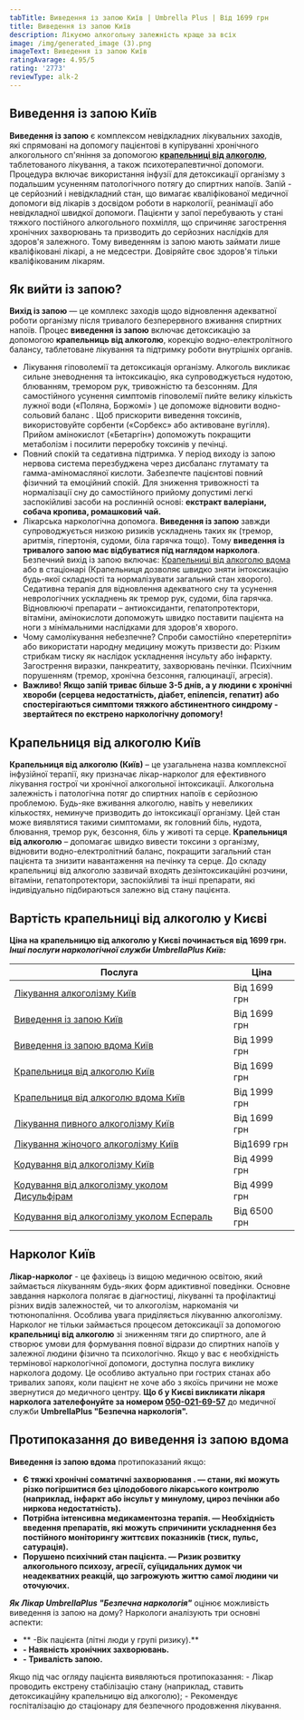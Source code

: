 ```yaml
---
tabTitle: Виведення із запою Київ | Umbrella Plus | Від 1699 грн
title: Виведення із запою Київ
description: Лікуємо алкогольну залежність краще за всіх
image: /img/generated_image (3).png
imageText: Виведення із запою Київ
ratingAvarage: 4.95/5
rating: '2773'
reviewType: alk-2
---
```


## Виведення із запою Київ

**Виведення із запою** є комплексом невідкладних лікувальних заходів, які спрямовані на допомогу пацієнтові в купіруванні хронічного алкогольного сп'яніння за допомогою **[крапельниці від алкоголю](https://umbrella-plus.com.ua/uk/kiev/kapelnica_ot_alkogola_kiev/)**, таблетованого лікування, а також психотерапевтичної допомоги. Процедура включає використання інфузії для детоксикації організму з подальшим усуненням патологічного потягу до спиртних напоїв. Запій - це серйозний і невідкладний стан, що вимагає кваліфікованої медичної допомоги від лікарів з досвідом роботи в наркології, реанімації або невідкладної швидкої допомоги. Пацієнти у запої перебувають у стані тяжкого постійного алкогольного похмілля, що спричиняє загострення хронічних захворювань та призводить до серйозних наслідків для здоров'я залежного. Тому виведенням із запою мають займати лише кваліфіковані лікарі, а не медсестри. Довіряйте своє здоров'я тільки кваліфікованим лікарям.

## Як вийти із запою?

**Вихід із запою** — це комплекс заходів щодо відновлення адекватної роботи організму після тривалого безперервного вживання спиртних напоїв. Процес **виведення із запою** включає детоксикацію за допомогою **крапельниць від алкоголю**, корекцію водно-електролітного балансу, таблетоване лікування та підтримку роботи внутрішніх органів.

* Лікування гіповолемії та детоксикація організму. Алкоголь викликає сильне зневоднення та інтоксикацію, яка супроводжується нудотою, блюванням, тремором рук, тривожністю та безсонням. Для самостійного усунення симптомів гіповолемії пийте велику кількість лужної води («Поляна, Боржомі» ) це допоможе відновити водно-сольовий баланс . Щоб прискорити виведення токсинів, використовуйте сорбенти  («Сорбекс» або активоване вугілля). Прийом амінокислот («Бетаргін») допоможуть покращити метаболізм і посилити переробку токсинів у печінці.
* Повний спокій та седативна підтримка. У період виходу із запою нервова система перезбуджена через дисбаланс глутамату та гамма-аміномасляної кислоти. Забезпечте пацієнтові повний фізичний та емоційний спокій. Для зниження тривожності та нормалізації сну до самостійного прийому допустимі легкі заспокійливі засоби на рослинній основі: **екстракт валеріани, собача кропива, ромашковий чай.**
* Лікарська наркологічна допомога. **Виведення із запою** завжди супроводжується низкою ризиків ускладнень таких як (тремор, аритмія, гіпертонія, судоми, біла гарячка тощо). Тому **виведення із тривалого запою має відбуватися під наглядом нарколога**. Безпечний вихід із запою включає: [Крапельниці від алкоголю вдома](https://umbrella-plus.com.ua/uk/kiev/kapelnica_ot_alkogola_na_dom_kiev/) або в стаціонарі (Крапельниця дозволяє швидко зняти інтоксикацію будь-якої складності та нормалізувати загальний стан хворого). Седативна терапія для відновлення адекватного сну та усунення неврологічних ускладнень як тремор рук, судоми, біла гарячка. Відновлюючі препарати – антиоксиданти, гепатопротектори, вітаміни, амінокислоти допоможуть швидко поставити пацієнта на ноги з мінімальними наслідками для здоров'я хворого.
* Чому самолікування небезпечне? Спроби самостійно «перетерпіти» або використати народну медицину можуть призвести до: Різким стрибкам тиску як наслідок ускладнення інсульту або інфаркту. Загострення виразки, панкреатиту, захворювань печінки. Психічним порушенням (тремор, хронічна безсоння, галюцинації, агресія).
* **Важливо! Якщо запій триває більше 3-5 днів, а у людини є хронічні хвороби (серцева недостатність, діабет, епілепсія, гепатит) або спостерігаються симптоми тяжкого абстинентного синдрому - звертайтеся по екстрено наркологічну допомогу!**

## Крапельниця від алкоголю Київ

**Крапельниця від алкоголю (Київ)** – це узагальнена назва комплексної інфузійної терапії, яку призначає лікар-нарколог для ефективного лікування гострої чи хронічної алкогольної інтоксикації. Алкогольна залежність і патологічна потяг до спиртних напоїв є серйозною проблемою. Будь-яке вживання алкоголю, навіть у невеликих кількостях, неминуче призводить до інтоксикації організму. Цей стан може виявлятися такими симптомами, як головний біль, нудота, блювання, тремор рук, безсоння, біль у животі та серце. **Крапельниця від алкоголю** – допомагає швидко вивести токсини з організму, відновити водно-електролітний баланс, покращити загальний стан пацієнта та знизити навантаження на печінку та серце. До складу крапельниці від алкоголю зазвичай входять дезінтоксикаційні розчини, вітаміни, гепатопротектори, заспокійливі та інші препарати, які індивідуально підбираються залежно від стану пацієнта.

## Вартість крапельниці від алкоголю у Києві

**Ціна на крапельницю від алкоголю у Києві починається від 1699 грн. *Інші послуги наркологічної служби UmbrellaPlus Київ:***

| Послуга                                                                                                                         | Ціна         |
| ------------------------------------------------------------------------------------------------------------------------------- | ------------ |
| [Лікування алкоголізму Київ](https://umbrella-plus.com.ua/uk/kiev/likyvania-alkogolizmy-kiev/)                                  | Від 1699 грн |
| [Виведення із запою Київ](https://umbrella-plus.com.ua/uk/kiev/vivod-iz-zapoia-kiev-ua/)                                        | Від 1699 грн |
| [Виведення із запою вдома Київ](https://umbrella-plus.com.ua/uk/kiev/vivod-iz-zapoia-na-domy-kiev-ua/)                          | Від 1999 грн |
| [Крапельниця від алкоголю Київ](https://umbrella-plus.com.ua/uk/kiev/kapelnica_ot_alkogola_kiev/)                               | Від 1699 грн |
| [Крапельниця від алкоголю вдома Київ](https://umbrella-plus.com.ua/uk/kiev/kapelnica_ot_alkogola_na_dom_kiev/)                  | Від 1999 грн |
| [Лікування пивного алкоголізму Київ](https://umbrella-plus.com.ua/uk/kiev/likyvania-pivnogo-alkogolizma-kyiv/)                  | Від 1699 грн |
| [Лікування жіночого алкоголізму Київ](https://umbrella-plus.com.ua/uk/kiev/likyvania-jenskogo-alkogolizma-kiev/)                | Від1699 грн  |
| [Кодування від алкоголізму Київ](https://umbrella-plus.com.ua/uk/kiev/kodirovka-ot-alkogolia-kiev-ua/)                          | Від 4999 грн |
| [Кодування від алкоголізму уколом Дисульфірам](https://umbrella-plus.com.ua/uk/kiev/kodirovka-ot-alkogolia-disulfiram-kiev-ua/) | Від 4999 грн |
| [Кодування від алкоголізму уколом Еспераль](https://umbrella-plus.com.ua/uk/kiev/kodirovka-ot-alkogolizma-espiarl-kiev-ua/)     | Від 6500 грн |

## Нарколог Київ

**Лікар-нарколог** - це фахівець із вищою медичною освітою, який займається лікуванням будь-яких форм адиктивної поведінки. Основне завдання нарколога полягає в діагностиці, лікуванні та профілактиці різних видів залежностей, чи то алкоголізм, наркоманія чи тютюнопаління. Особлива увага приділяється лікуванню алкоголізму. Нарколог не тільки займається процесом детоксикації за допомогою **крапельниці від алкоголю** зі зниженням тяги до спиртного, але й створює умови для формування повної відрази до спиртних напоїв у залежної людини фізично та психологічно. Якщо у вас є необхідність термінової наркологічної допомоги, доступна послуга виклику нарколога додому. Це особливо актуально при гострих станах або тривалих запоях, коли пацієнт не хоче або з якоїсь причини не може звернутися до медичного центру. **Що б у Києві викликати лікаря нарколога зателефонуйте за номером [050-021-69-57](tel:0500216957)** до медичної служби **UmbrellaPlus "Безпечна наркологія".**

## Протипоказання до виведення із запою вдома

**Виведення із запою вдома** протипоказаний якщо:

* **Є тяжкі хронічні соматичні захворювання .
  — стани, які можуть різко погіршитися без цілодобового лікарського контролю (наприклад, інфаркт або інсульт у минулому, цироз печінки або ниркова недостатність).**
* **Потрібна інтенсивна медикаментозна терапія.
  — Необхідність введення препаратів, які можуть спричинити ускладнення без постійного моніторингу життєвих показників (тиск, пульс, сатурація).**
* **Порушено психічний стан пацієнта.
  — Ризик розвитку алкогольного психозу, агресії, суїцидальних думок чи неадекватних реакцій, що загрожують життю самої людини чи оточуючих.**

***Як Лікар UmbrellaPlus "Безпечна наркологія"*** оцінює можливість виведення із запою на дому?
Наркологи аналізують три основні аспекти:

* ** -Вік пацієнта (літні люди у групі ризику).**
* **- Наявність хронічних захворювань.**
* **- Тривалість запою.**

Якщо під час огляду пацієнта виявляються протипоказання:
\- Лікар проводить екстрену стабілізацію стану (наприклад, ставить детоксикаційну крапельницю від алкоголю);
\- Рекомендує госпіталізацію до стаціонару для безпечного продовження лікування.
